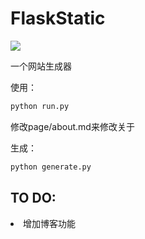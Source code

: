 # FlaskStatic

![](https://www.helloimg.com/images/2020/07/26/LOGObed6771af8e95dec.png)

一个网站生成器

使用：

```bash
python run.py
```

修改page/about.md来修改关于

生成：

```bash
python generate.py
```

## TO DO:
<li>增加博客功能</li>
